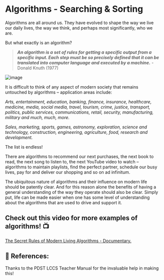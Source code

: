 # Algorithms - Searching & Sorting

Algorithms are all around us. They have evolved to shape the way we live our daily lives, the way we think, and perhaps most significantly, who we are. 

But what exactly is an algorithm?


> _**An algorithm is a set of rules for getting a specific output from a specific input.
Each step must be so precisely defined that it can be translated into computer language and executed by a machine.**_ - Donald Knuth (1977)

![image](https://github.com/ross-bish/Algorithms-Searching-and-Sorting/assets/83789503/788fda30-4e13-4362-9b26-7ae9c89a0544)



It is difficult to think of any aspect of modern society that remains untouched by algorithms – application areas include: 

_Arts, entertainment, education, banking, finance, insurance, healthcare, medicine, media, social media, travel, tourism, crime, justice, transport, politics, public services, communications, retail, security, manufacturing, military and much, much, more._ 

_Sales, marketing, sports, games, astronomy, exploration, science and technology, construction, engineering, agriculture, food, research and development._

The list is endless!

There are algorithms to recommend our next purchases, the next book to read, the next song to listen to, the next YouTube video to watch – algorithms to maintain playlists, find the perfect partner, schedule our busy lives, pay for and deliver our shopping and so on ad infinitum.

The ubiquitous nature of algorithms and their influence on modern life should be patently clear. And for this reason alone the benefits of having a general understanding of the way they operate should also be clear. Simply put, life can be made easier when one has some level of understanding about the algorithms that are used to drive and support it.


## Check out this video for more examples of algorithms! 📺

[The Secret Rules of Modern Living Algorithms - Documentary.](https://www.youtube.com/watch?v=kiFfp-HAu64)

## 📖 References: 
Thanks to the PDST LCCS Teacher Manual for the invaluable help in making this!
